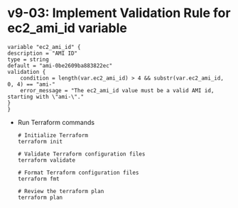 # v9-03: Implement Validation Rule for ec2_ami_id variable
    variable "ec2_ami_id" {
    description = "AMI ID"
    type = string  
    default = "ami-0be2609ba883822ec"
    validation {
        condition = length(var.ec2_ami_id) > 4 && substr(var.ec2_ami_id, 0, 4) == "ami-"
        error_message = "The ec2_ami_id value must be a valid AMI id, starting with \"ami-\"."
    }
    }
- Run Terraform commands
    ```t
    # Initialize Terraform
    terraform init

    # Validate Terraform configuration files
    terraform validate

    # Format Terraform configuration files
    terraform fmt

    # Review the terraform plan
    terraform plan
    ```

